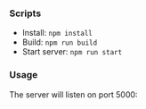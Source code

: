 ### Scripts
- Install: ```npm install```
- Build: ```npm run build```
- Start server: ```npm run start```

### Usage
The server will listen on port 5000:
